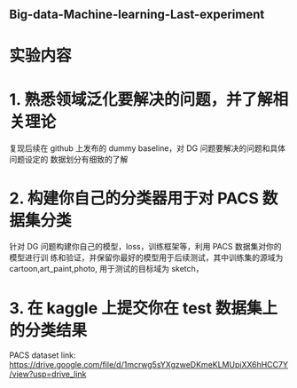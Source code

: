 ## Big-data-Machine-learning-Last-experiment

# 实验内容
# 1. 熟悉领域泛化要解决的问题，并了解相关理论
复现后续在 github 上发布的 dummy baseline，对 DG 问题要解决的问题和具体问题设定的
数据划分有细致的了解
# 2. 构建你自己的分类器用于对 PACS 数据集分类
针对 DG 问题构建你自己的模型，loss，训练框架等，利用 PACS 数据集对你的模型进行训
练和验证，并保留你最好的模型用于后续测试，其中训练集的源域为 cartoon,art_paint,photo,
用于测试的目标域为 sketch，
# 3. 在 kaggle 上提交你在 test 数据集上的分类结果

PACS dataset link: https://drive.google.com/file/d/1mcrwg5sYXgzweDKmeKLMUpiXX6hHCC7Y/view?usp=drive_link
